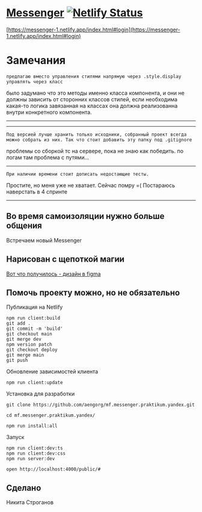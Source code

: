 # [Messenger](https://messenger-1.netlify.app/index.html#login) [![Netlify Status](https://api.netlify.com/api/v1/badges/f8219fec-4561-4017-9c56-946bb0ddbfb1/deploy-status)](https://app.netlify.com/sites/dreamy-noether-285e69/deploys)

[https://messenger-1.netlify.app/index.html#login](https://messenger-1.netlify.app/index.html#login)

# Замечания

```
предлагаю вместо управления стилями напрямую через .style.display управлять через класс
```

было задумано что это методы именно класса компонента, и они не должны зависить от сторонних классов стилей, если необходима какая-то логика завязанная на классах она должна реализованна внутри конкретного компонента.

---

---

```
Под версией лучше хранить только исходники, собранный проект всегда можно собрать из них. Так что стоит добавить эту папку под .gitignore
```

проблемы со сборкой тс на сервере, пока не знаю как победить. по логам там проблема с путями...

---

```
При наличии времени стоит дописать недостающие тесты.
```

Простите, но меня уже не хватает. Сейчас помру =(
Постараюсь наверстать в 4 спринте

---

## Во время самоизоляции нужно больше общения

Встречаем новый Messenger

## Нарисован с щепоткой магии

[Вот что получилось - дизайн в figma](https://www.figma.com/proto/mUP7cfOp31SqrgHVCl4mOi/Untitled?node-id=7%3A321&scaling=min-zoom)

## Помочь проекту можно, но не обязательно

Публикация на Netlify

```
npm run client:build
git add .
git commit -m 'build'
git checkout main
git merge dev
npm version patch
git checkout deploy
git merge main
git push
```

Обновление зависимостей клиента

```
npm run client:update
```

Установка для разработки

```
git clone https://github.com/aengorg/mf.messenger.praktikum.yandex.git

cd mf.messenger.praktikum.yandex/

npm run install:all
```

Запуск

```
npm run client:dev:ts
npm run client:dev:css
npm run server:dev
```

```
open http://localhost:4000/public/#
```

## Сделано

Никита Строганов
